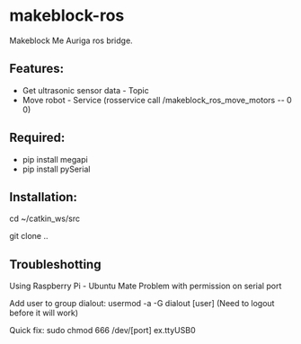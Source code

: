 # makeblock-ros
Makeblock Me Auriga ros bridge.

Features:
--
- Get ultrasonic sensor data - Topic 
- Move robot - Service (rosservice call /makeblock_ros_move_motors -- 0 0)

Required:
--
- pip install megapi
- pip install pySerial

Installation:
--
cd ~/catkin_ws/src

git clone ..

Troubleshotting
--
Using Raspberry Pi - Ubuntu Mate
Problem with permission on serial port

Add user to group dialout:
usermod -a -G dialout [user]
(Need to logout before it will work)

Quick fix:
sudo chmod 666 /dev/[port] ex.ttyUSB0

